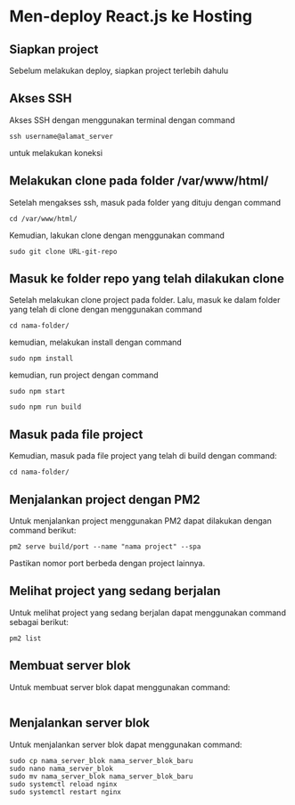# Men-deploy React.js ke Hosting
## Siapkan project
Sebelum melakukan deploy, siapkan project terlebih dahulu

## Akses SSH
Akses SSH dengan menggunakan terminal dengan command


```
ssh username@alamat_server
``` 

untuk melakukan koneksi

## Melakukan clone pada folder /var/www/html/
Setelah mengakses ssh, masuk pada folder yang dituju dengan command
```
cd /var/www/html/
```
Kemudian, lakukan clone dengan menggunakan command
```
sudo git clone URL-git-repo
```

## Masuk ke folder repo yang telah dilakukan clone
Setelah melakukan clone project pada folder. Lalu, masuk ke dalam folder yang telah di clone dengan menggunakan command
```
cd nama-folder/
```


kemudian, melakukan install dengan command
```
sudo npm install
```

kemudian, run project dengan command
```
sudo npm start
```
```
sudo npm run build
```

## Masuk pada file project
Kemudian, masuk pada file project yang telah di build dengan command:
```
cd nama-folder/
```

## Menjalankan project dengan PM2
Untuk menjalankan project menggunakan PM2 dapat dilakukan dengan command berikut:
```
pm2 serve build/port --name "nama project" --spa
```

Pastikan nomor port berbeda dengan project lainnya.

## Melihat project yang sedang berjalan
Untuk melihat project yang sedang berjalan dapat menggunakan command sebagai berikut:
```
pm2 list
```

## Membuat server blok
Untuk membuat server blok dapat menggunakan command:
``` cd/etc/nginx/conf.d/
```

## Menjalankan server blok
Untuk menjalankan server blok dapat menggunakan command:
```
sudo cp nama_server_blok nama_server_blok_baru
sudo nano nama_server_blok
sudo mv nama_server_blok nama_server_blok_baru
sudo systemctl reload nginx
sudo systemctl restart nginx
```

